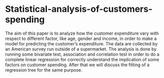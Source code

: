 # Statistical-analysis-of-customers-spending
The aim of this paper is to analyze how the customer expenditure vary with respect to different factor, like age, gender and income, in order to make a model for predicting the customer’s expenditure. The data are collected by an American survey run outside of a supermarket. The analysis is done by running some bivariate test, association and correlation test in order to do a complete linear regression for correctly understand the implication of some factors on customer spending. After that we will discuss the fitting of a regression tree for the same purpose.
